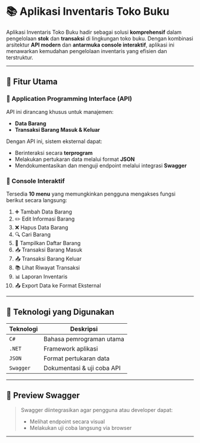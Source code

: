 # 📚 Aplikasi Inventaris Toko Buku

Aplikasi Inventaris Toko Buku hadir sebagai solusi **komprehensif** dalam pengelolaan **stok** dan **transaksi** di lingkungan toko buku. Dengan kombinasi arsitektur **API modern** dan **antarmuka console interaktif**, aplikasi ini menawarkan kemudahan pengelolaan inventaris yang efisien dan terstruktur.

---

## 🔧 Fitur Utama

### 🔹 Application Programming Interface (API)
API ini dirancang khusus untuk manajemen:
- **Data Barang**
- **Transaksi Barang Masuk & Keluar**

Dengan API ini, sistem eksternal dapat:
- Berinteraksi secara **terprogram**
- Melakukan pertukaran data melalui format **JSON**
- Mendokumentasikan dan menguji endpoint melalui integrasi **Swagger**

### 🔹 Console Interaktif
Tersedia **10 menu** yang memungkinkan pengguna mengakses fungsi berikut secara langsung:
1. ➕ Tambah Data Barang
2. ✏️ Edit Informasi Barang
3. ❌ Hapus Data Barang
4. 🔍 Cari Barang
5. 📄 Tampilkan Daftar Barang
6. 📥 Transaksi Barang Masuk
7. 📤 Transaksi Barang Keluar
8. 📚 Lihat Riwayat Transaksi
9. 📊 Laporan Inventaris
10. 📤 Export Data ke Format Eksternal

---

## 🧱 Teknologi yang Digunakan

| Teknologi | Deskripsi |
|----------|------------|
| `C#` | Bahasa pemrograman utama |
| `.NET` | Framework aplikasi |
| `JSON` | Format pertukaran data |
| `Swagger` | Dokumentasi & uji coba API |

---

## 📸 Preview Swagger

> Swagger diintegrasikan agar pengguna atau developer dapat:
> - Melihat endpoint secara visual
> - Melakukan uji coba langsung via browser

---
